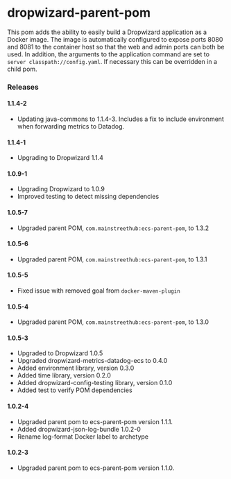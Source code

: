 # dropwizard-parent-pom
This pom adds the ability to easily build a Dropwizard application as a Docker
image.  The image is automatically configured to expose ports 8080 and 8081 to
the container host so that the web and admin ports can both be used.  In
addition, the arguments to the application command are set to
`server classpath://config.yaml`.  If necessary this can be overridden in a
child pom.

### Releases

#### 1.1.4-2

* Updating java-commons to 1.1.4-3. Includes a fix to include environment when forwarding metrics to Datadog.


#### 1.1.4-1

* Upgrading to Dropwizard 1.1.4

#### 1.0.9-1

* Upgrading Dropwizard to 1.0.9
* Improved testing to detect missing dependencies

#### 1.0.5-7

* Upgraded parent POM, `com.mainstreethub:ecs-parent-pom`, to 1.3.2

#### 1.0.5-6

* Upgraded parent POM, `com.mainstreethub:ecs-parent-pom`, to 1.3.1

#### 1.0.5-5

* Fixed issue with removed goal from `docker-maven-plugin`

#### 1.0.5-4

* Upgraded parent POM, `com.mainstreethub:ecs-parent-pom`, to 1.3.0

#### 1.0.5-3

* Upgraded to Dropwizard 1.0.5
* Upgraded dropwizard-metrics-datadog-ecs to 0.4.0
* Added environment library, version 0.3.0
* Added time library, version 0.2.0
* Added dropwizard-config-testing library, version 0.1.0
* Added test to verify POM dependencies

#### 1.0.2-4

* Upgraded parent pom to ecs-parent-pom version 1.1.1.
* Added dropwizard-json-log-bundle 1.0.2-0
* Rename log-format Docker label to archetype

#### 1.0.2-3

* Upgraded parent pom to ecs-parent-pom version 1.1.0.